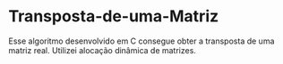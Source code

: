 # Transposta-de-uma-Matriz
Esse algoritmo desenvolvido em C consegue obter a transposta de uma matriz real. Utilizei alocação dinâmica de matrizes.
